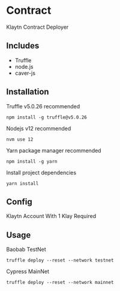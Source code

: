 # Contract

Klaytn Contract Deployer

## Includes

- Truffle
- node.js
- caver-js

## Installation

Truffle v5.0.26 recommended

```
npm install -g truffle@v5.0.26
```

Nodejs v12 recommended

```
nvm use 12
```

Yarn package manager recommended

```
npm install -g yarn
```

Install project dependencies

```
yarn install
```

## Config

Klaytn Account With 1 Klay Required

## Usage

Baobab TestNet

```
truffle deploy --reset --network testnet
```

Cypress MainNet

```
truffle deploy --reset --network mainnet
```
